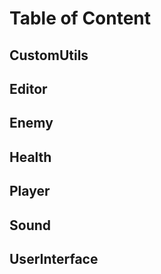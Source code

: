 # Table of Content

## CustomUtils

## Editor

## Enemy

## Health

## Player

## Sound

## UserInterface
